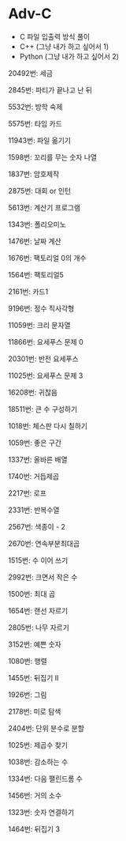 # Adv-C

- C 파일 입출력 방식 풀이
- C++ (그냥 내가 하고 싶어서 1)
- Python (그냥 내가 하고 싶어서 2)

20492번: 세금

2845번: 파티가 끝나고 난 뒤

5532번: 방학 숙제

5575번: 타임 카드

11943번: 파일 옮기기

1598번: 꼬리를 무는 숫자 나열

1837번: 암호제작

2875번: 대회 or 인턴

5613번: 계산기 프로그램

1343번: 폴리오미노

1476번: 날짜 계산

1676번: 팩토리얼 0의 개수

1564번: 팩토리얼5

2161번: 카드1

9196번: 정수 직사각형

11059번: 크리 문자열

11866번: 요세푸스 문제 0

20301번: 반전 요세푸스

11025번: 요세푸스 문제 3

16208번: 귀찮음

18511번: 큰 수 구성하기

1018번: 체스판 다시 칠하기

1059번: 좋은 구간

1337번: 올바른 배열

1740번: 거듭제곱

2217번: 로프

2331번: 반복수열

2567번: 색종이 - 2

2670번: 연속부분최대곱

1515번: 수 이어 쓰기

2992번: 크면서 작은 수

1500번: 최대 곱

1654번: 랜선 자르기

2805번: 나무 자르기

3152번: 예쁜 숫자

1080번: 행렬

1455번: 뒤집기 II

1926번: 그림

2178번: 미로 탐색

2404번: 단위 분수로 분할

1025번: 제곱수 찾기

1038번: 감소하는 수

1334번: 다음 팰린드롬 수

1456번: 거의 소수

1323번: 숫자 연결하기

1464번: 뒤집기 3

